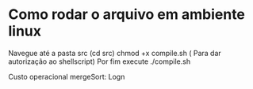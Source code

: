 # Como rodar o arquivo em ambiente linux
Navegue até a pasta src (cd src)
chmod +x compile.sh ( Para dar autorização ao shellscript)
Por fim execute
./compile.sh


Custo operacional mergeSort: Logn
